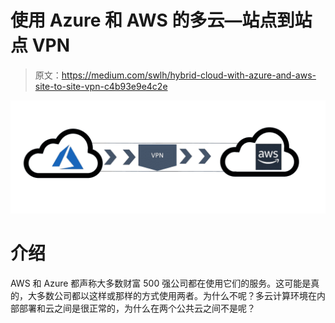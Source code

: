 # 使用 Azure 和 AWS 的多云—站点到站点 VPN

> 原文：<https://medium.com/swlh/hybrid-cloud-with-azure-and-aws-site-to-site-vpn-c4b93e9e4c2e>

![](img/8d4422f77ed8f3e14118df7689529ae1.png)

# 介绍

AWS 和 Azure 都声称大多数财富 500 强公司都在使用它们的服务。这可能是真的，大多数公司都以这样或那样的方式使用两者。为什么不呢？多云计算环境在内部部署和云之间是很正常的，为什么在两个公共云之间不是呢？